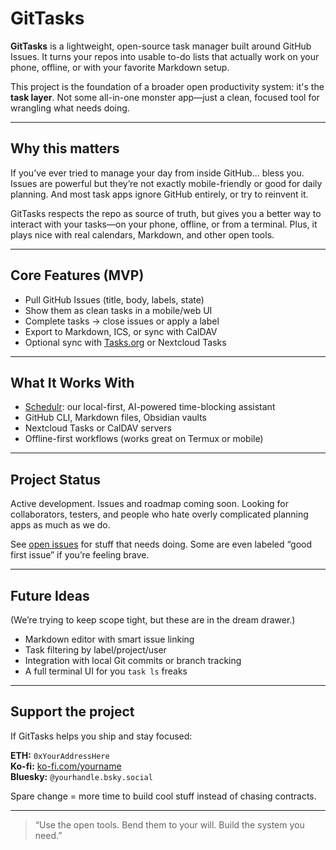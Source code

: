 # GitTasks

**GitTasks** is a lightweight, open-source task manager built around GitHub Issues. It turns your repos into usable to-do lists that actually work on your phone, offline, or with your favorite Markdown setup.

This project is the foundation of a broader open productivity system: it's the **task layer**. Not some all-in-one monster app—just a clean, focused tool for wrangling what needs doing.

---

## Why this matters

If you’ve ever tried to manage your day from inside GitHub... bless you. Issues are powerful but they’re not exactly mobile-friendly or good for daily planning. And most task apps ignore GitHub entirely, or try to reinvent it.

GitTasks respects the repo as source of truth, but gives you a better way to interact with your tasks—on your phone, offline, or from a terminal. Plus, it plays nice with real calendars, Markdown, and other open tools.

---

## Core Features (MVP)

- Pull GitHub Issues (title, body, labels, state)
- Show them as clean tasks in a mobile/web UI
- Complete tasks → close issues or apply a label
- Export to Markdown, ICS, or sync with CalDAV
- Optional sync with [Tasks.org](https://tasks.org) or Nextcloud Tasks

---

## What It Works With

- [Schedulr](https://github.com/M0nkeyFl0wer/Schedulr): our local-first, AI-powered time-blocking assistant
- GitHub CLI, Markdown files, Obsidian vaults
- Nextcloud Tasks or CalDAV servers
- Offline-first workflows (works great on Termux or mobile)

---

## Project Status

Active development. Issues and roadmap coming soon. Looking for collaborators, testers, and people who hate overly complicated planning apps as much as we do.

See [open issues](https://github.com/M0nkeyFl0wer/GitTasks/issues) for stuff that needs doing. Some are even labeled “good first issue” if you’re feeling brave.

---

## Future Ideas

(We’re trying to keep scope tight, but these are in the dream drawer.)

- Markdown editor with smart issue linking
- Task filtering by label/project/user
- Integration with local Git commits or branch tracking
- A full terminal UI for you `task ls` freaks

---

## Support the project

If GitTasks helps you ship and stay focused:

**ETH:** `0xYourAddressHere`  
**Ko-fi:** [ko-fi.com/yourname](https://ko-fi.com/yourname)  
**Bluesky:** `@yourhandle.bsky.social`

Spare change = more time to build cool stuff instead of chasing contracts.

---

> “Use the open tools. Bend them to your will. Build the system you need.”
